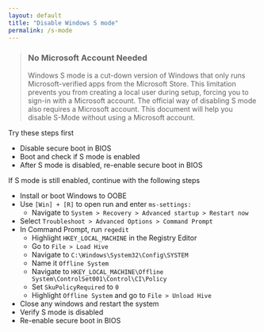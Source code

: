 ```yaml
---
layout: default
title: "Disable Windows S mode"
permalink: /s-mode
---
```


> ### **No Microsoft Account Needed**
>
> Windows S mode is a cut-down version of Windows that only runs Microsoft-verified apps from the Microsoft Store. This limitation prevents you from creating a local user during setup, forcing you to sign-in with a Microsoft account. The official way of disabling S mode also requires a Microsoft account. This document will help you disable S-Mode without using a Microsoft account.

Try these steps first

- Disable secure boot in BIOS
- Boot and check if S mode is enabled
- After S mode is disabled, re-enable secure boot in BIOS

If S mode is still enabled, continue with the following steps

- Install or boot Windows to OOBE
- Use `[Win] + [R]` to open run and enter `ms-settings:`
  - Navigate to `System > Recovery > Advanced startup > Restart now`
- Select `Troubleshoot > Advanced Options > Command Prompt`
- In Command Prompt, run `regedit`
  - Highlight `HKEY_LOCAL_MACHINE` in the Registry Editor
  - Go to `File > Load Hive`
  - Navigate to `C:\Windows\System32\Config\SYSTEM`
  - Name it `Offline System`
  - Navigate to `HKEY_LOCAL_MACHINE\Offline System\ControlSet001\Control\CI\Policy`
  - Set `SkuPolicyRequired` to `0`
  - Highlight `Offline System` and go to `File > Unload Hive`
- Close any windows and restart the system
- Verify S mode is disabled
- Re-enable secure boot in BIOS
